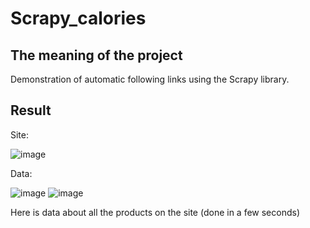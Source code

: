 # Scrapy_calories

<h2> The meaning of the project </h2>

Demonstration of automatic following links using the Scrapy library.

<h2> Result </h2>

Site:

![image](https://user-images.githubusercontent.com/59338155/229603642-4a1111aa-ddf2-4cce-8dfa-9ce23475f67c.png)

Data:

![image](https://user-images.githubusercontent.com/59338155/229604302-6557c176-d8a0-44db-b296-34f71349755d.png)
![image](https://user-images.githubusercontent.com/59338155/229604402-697a1465-030b-4182-914f-74a50867f7b2.png)


Here is data about all the products on the site (done in a few seconds)
